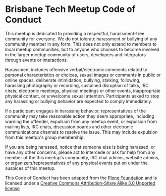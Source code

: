 # Brisbane Tech Meetup Code of Conduct

This meetup is dedicated to providing a respectful, harassment-free community for everyone. We do not tolerate harassment or bullying of any community member in any form. This does not only extend to members to local meetup communities, but to anyone who chooses to become involved in the larger meetup community of users, developers and integrators through events or interactions.

Harassment includes offensive verbal/electronic comments related to personal characteristics or choices, sexual images or comments in public or online spaces, deliberate intimidation, bullying, stalking, following, harassing photography or recording, sustained disruption of talks, IRC chats, electronic meetings, physical meetings or other events, inappropriate physical contact, or unwelcome sexual attention. Participants asked to stop any harassing or bullying behavior are expected to comply immediately.

If a participant engages in harassing behavior, representatives of the community may take reasonable action they deem appropriate, including warning the offender, expulsion from any meetup event, or expulsion from mailing lists, IRC chats, discussion boards and other electronic communications channels to resolve the issue. This may include expulsion from this meetup's group membership.

If you are being harassed, notice that someone else is being harassed, or have any other concerns, please act to intercede or ask for help from any member of the this meetup's community, IRC chat admins, website admins, or organizers/representatives of any physical events put on under the auspices of this meetup.

This Code of Conduct has been adapted from the [Plone Foundation](http://plone.org/foundation/materials/foundation-resolutions/code-of-conduct) and is licensed under a [Creative Commons Attribution-Share Alike 3.0 Unported license](http://creativecommons.org/licenses/by-sa/3.0/) 
